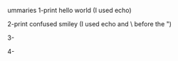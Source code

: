 ummaries 
1-print hello world (I used echo)

2-print confused smiley (I used echo and \ before the ")

3-

4-
